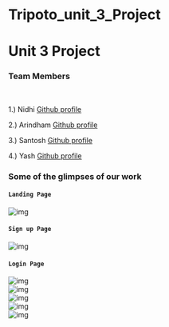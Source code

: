 # Tripoto_unit_3_Project

<h1>Unit 3 Project </h1>

<h3> Team Members </h3>

<br/>

1.) Nidhi [Github profile](https://github.com/aarohi1234)

2.) Arindham  [Github profile](https://github.com/NagArindam)

3.) Santosh [Github profile](https://github.com/Santosh2740)

4.) Yash [Github profile](https://github.com/yash9444)



### Some of the glimpses of our work
#### `Landing Page`
![img](https://github.com/aarohi1234/glistening-rock-2573/blob/main/Image/index.jpeg)
<br/>

#### `Sign up Page`
![img](https://github.com/aarohi1234/glistening-rock-2573/blob/main/Image/02signup.jpeg)
<br/>

#### `Login Page`
![img](https://github.com/aarohi1234/glistening-rock-2573/blob/main/Image/01login.jpeg)
<br/>
![img](https://github.com/ranjeetmasaischool/tame-truck-9187/blob/main/photos/Home%20Page%20middle.png)
<br/>
![img](https://github.com/ranjeetmasaischool/tame-truck-9187/blob/main/photos/home2.png)
<br/>
![img](https://github.com/ranjeetmasaischool/tame-truck-9187/blob/main/photos/home3.png)
<br/>
![img](https://github.com/ranjeetmasaischool/tame-truck-9187/blob/main/photos/home4.png)
<br/>
